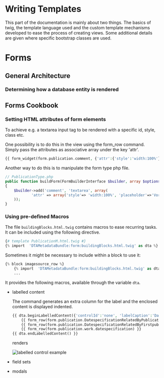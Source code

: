 # Writing Templates

This part of the documentation is mainly about two things.
The basics of twig, the template language used and the custom template mechanisms developed to ease the process of creating views.
Some additional details are given where specific bootstrap classes are used.

# Forms

## General Architecture

### Determining how a database entity is rendered

## Forms Cookbook

### Setting HTML attributes of form elements

To achieve e.g. a textarea input tag to be rendered with a specific id, style, class etc.

One possibility is to do this in the view using the form_row command.
Simply pass the attributes as associative array under the key 'attr'. 

```php
{{ form_widget(form.publication.comment, {'attr':{'style':'width:100%'} }) }}
```

Another way to do this is to manipulate the form type php file.
    
```php
// PublicationType.php
public function buildForm(FormBuilderInterface $builder, array $options)
{
    $builder->add('comment', 'textarea', array(
            'attr' => array('style'=> 'width:100%', 'placeholder'=>'Vorlage beschädigt...'),
    ));
}
```
### Using pre-defined Macros

The file ```buildingBlocks.html.twig``` contains macros to ease recurring tasks.
It can be included using the following directive.
```php
{# template PublicationM.html.twig #}
{% import  'DTAMetadataBundle:form:buildingBlocks.html.twig' as dta %}
```
Sometimes it might be necessary to include within a block to use it: 
```php
{% block imagesource_row %}
    {% import  'DTAMetadataBundle:form:buildingBlocks.html.twig' as dta %}
    ...
```

It provides the following macros, available through the variable ```dta```.

- labelled content

    The command generates an extra column for the label and the enclosed content is displayed indented.
    
    ```php
    {{ dta.beginLabelledContent({'controlId':'none', 'labelCaption':'Datierung'}) }}
        {{ form_row(form.publication.DatespecificationRelatedByPublicationdateId) }}
        {{ form_row(form.publication.DatespecificationRelatedByFirstpublicationdateId) }}
        {{ form_row(form.publication.work.datespecification) }}
    {{ dta.endLabelledContent() }}
    ```

    renders

    ![labelled control example][labelledContent]

- field sets 

- modals 

[labelledContent]: img/labelledContent.png "The left column is created by the labelled control macro."